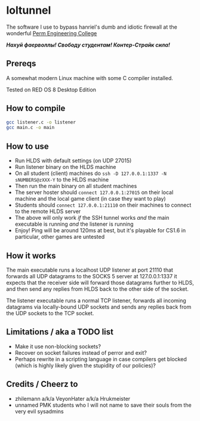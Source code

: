# loltunnel

The software I use to bypass hanriel's dumb and idiotic firewall at the wonderful [Perm Engineering College](https://pmkspo.ru/)

***Нахуй фаерволлы! Свободу студентам! Контер-Страйк сила!***

## Prereqs

A somewhat modern Linux machine with some C compiler installed.

Tested on RED OS 8 Desktop Edition

## How to compile

```sh
gcc listener.c -o listener
gcc main.c -o main
```

## How to use

- Run HLDS with default settings (on UDP 27015)
- Run listener binary on the HLDS machine
- On all student (client) machines do `ssh -D 127.0.0.1:1337 -N sNUMBERS@zXXX-Y` to the HLDS machine
- Then run the main binary on all student machines
- The server hoster should `connect 127.0.0.1:27015` on their local machine and the local game client (in case they want to play)
- Students should `connect 127.0.0.1:21110` on their machines to connect to the remote HLDS server
- The above will only work *if* the SSH tunnel works *and* the main executable is running *and* the listener is running
- Enjoy! Ping will be around 120ms at best, but it's playable for CS1.6 in particular, other games are untested

## How it works

The main executable runs a localhost UDP listener at port 21110 that forwards all UDP datagrams to the SOCKS 5 server at 127.0.0.1:1337
it expects that the receiver side will forward those datagrams further to HLDS, and then send any replies from HLDS back to the other side of the socket.

The listener executable runs a normal TCP listener, forwards all incoming datagrams via locally-bound UDP sockets and sends any replies
back from the UDP sockets to the TCP socket.

## Limitations / aka a TODO list

- Make it use non-blocking sockets?
- Recover on socket failures instead of perror and exit?
- Perhaps rewrite in a scripting language in case compilers get blocked (which is highly likely given the stupidity of our policies)?

## Credits / Cheerz to

- zhilemann a/k/a VeyonHater a/k/a Hrukmeister
- unnamed PMK students who I will not name to save their souls from the very evil sysadmins

